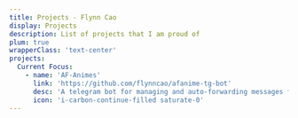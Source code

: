 ```yaml
---
title: Projects - Flynn Cao
display: Projects
description: List of projects that I am proud of
plum: true
wrapperClass: 'text-center'
projects:
  Current Focus:
    - name: 'AF-Animes'
      link: 'https://github.com/flynncao/afanime-tg-bot'
      desc: 'A telegram bot for managing and auto-forwarding messages from Anime library'
      icon: 'i-carbon-continue-filled saturate-0'
---
```


<!-- @layout-full-width -->

<ListProjects :projects="frontmatter.projects" />

